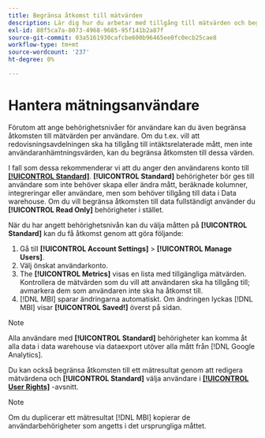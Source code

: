 ```yaml
---
title: Begränsa åtkomst till mätvärden
description: Lär dig hur du arbetar med tillgång till mätvärden och begränsningar.
exl-id: 88f5ca7a-8073-4968-9685-95f141b2a87f
source-git-commit: 03a5161930cafcbe600b96465ee0fc0ecb25cae8
workflow-type: tm+mt
source-wordcount: '237'
ht-degree: 0%

---
```


# Hantera mätningsanvändare

Förutom att ange behörighetsnivåer för användare kan du även begränsa åtkomsten till mätvärden per användare. Om du t.ex. vill att redovisningsavdelningen ska ha tillgång till intäktsrelaterade mått, men inte användaranhämtningsvärden, kan du begränsa åtkomsten till dessa värden.

I fall som dessa rekommenderar vi att du anger den användarens konto till **[[!UICONTROL Standard]](../../administrator/user-management/user-management.md)**. **[!UICONTROL Standard]** behörigheter bör ges till användare som inte behöver skapa eller ändra mått, beräknade kolumner, integreringar eller användare, men som behöver tillgång till data i Data warehouse. Om du vill begränsa åtkomsten till data fullständigt använder du **[!UICONTROL Read Only]** behörigheter i stället.

När du har angett behörighetsnivån kan du välja måtten på **[!UICONTROL Standard]** kan du få åtkomst genom att göra följande:

1. Gå till **[!UICONTROL Account Settings]** > **[!UICONTROL Manage Users]**.
1. Välj önskat användarkonto.
1. The **[!UICONTROL Metrics]** visas en lista med tillgängliga mätvärden. Kontrollera de mätvärden som du vill att användaren ska ha tillgång till; avmarkera dem som användaren inte ska ha åtkomst till.
1. [!DNL MBI] sparar ändringarna automatiskt. Om ändringen lyckas [!DNL MBI] visar **[!UICONTROL Saved!]** överst på sidan.

>[!NOTE]
>
>Alla användare med **[!UICONTROL Standard]** behörigheter kan komma åt alla data i data warehouse via dataexport utöver alla mått från [!DNL Google Analytics].

Du kan också begränsa åtkomsten till ett mätresultat genom att redigera mätvärdena och **[!UICONTROL Standard]** välja användare i **[[!UICONTROL User Rights]](../../data-user/reports/ess-manage-data-metrics.md)** -avsnitt.

>[!NOTE]
>
>Om du duplicerar ett mätresultat [!DNL MBI] kopierar de användarbehörigheter som angetts i det ursprungliga måttet.
